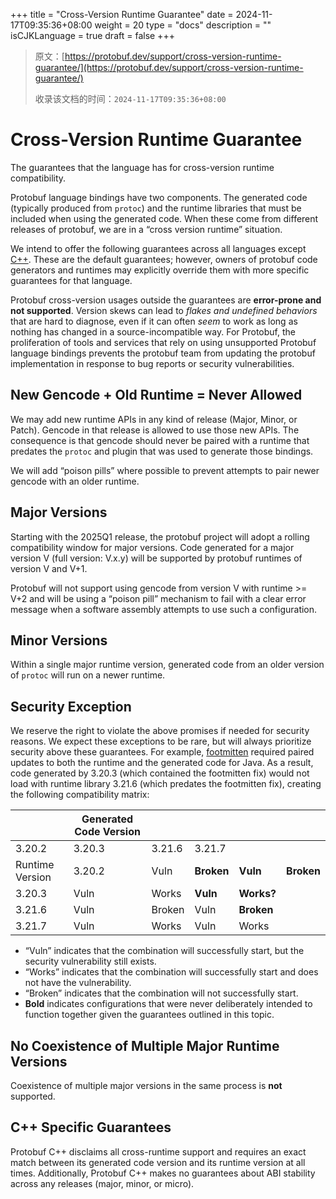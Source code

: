 +++
title = "Cross-Version Runtime Guarantee"
date = 2024-11-17T09:35:36+08:00
weight = 20
type = "docs"
description = ""
isCJKLanguage = true
draft = false
+++

> 原文：[https://protobuf.dev/support/cross-version-runtime-guarantee/](https://protobuf.dev/support/cross-version-runtime-guarantee/)
>
> 收录该文档的时间：`2024-11-17T09:35:36+08:00`

# Cross-Version Runtime Guarantee

The guarantees that the language has for cross-version runtime compatibility.



Protobuf language bindings have two components. The generated code (typically produced from `protoc`) and the runtime libraries that must be included when using the generated code. When these come from different releases of protobuf, we are in a “cross version runtime” situation.

We intend to offer the following guarantees across all languages except [C++](https://protobuf.dev/support/cross-version-runtime-guarantee/#cpp). These are the default guarantees; however, owners of protobuf code generators and runtimes may explicitly override them with more specific guarantees for that language.

Protobuf cross-version usages outside the guarantees are **error-prone and not supported**. Version skews can lead to *flakes and undefined behaviors* that are hard to diagnose, even if it can often *seem* to work as long as nothing has changed in a source-incompatible way. For Protobuf, the proliferation of tools and services that rely on using unsupported Protobuf language bindings prevents the protobuf team from updating the protobuf implementation in response to bug reports or security vulnerabilities.

## New Gencode + Old Runtime = Never Allowed

We may add new runtime APIs in any kind of release (Major, Minor, or Patch). Gencode in that release is allowed to use those new APIs. The consequence is that gencode should never be paired with a runtime that predates the `protoc` and plugin that was used to generate those bindings.

We will add “poison pills” where possible to prevent attempts to pair newer gencode with an older runtime.

## Major Versions

Starting with the 2025Q1 release, the protobuf project will adopt a rolling compatibility window for major versions. Code generated for a major version V (full version: V.x.y) will be supported by protobuf runtimes of version V and V+1.

Protobuf will not support using gencode from version V with runtime >= V+2 and will be using a “poison pill” mechanism to fail with a clear error message when a software assembly attempts to use such a configuration.

## Minor Versions

Within a single major runtime version, generated code from an older version of `protoc` will run on a newer runtime.

## Security Exception

We reserve the right to violate the above promises if needed for security reasons. We expect these exceptions to be rare, but will always prioritize security above these guarantees. For example, [footmitten](https://cve.report/CVE-2022-3510) required paired updates to both the runtime and the generated code for Java. As a result, code generated by 3.20.3 (which contained the footmitten fix) would not load with runtime library 3.21.6 (which predates the footmitten fix), creating the following compatibility matrix:

|                 | Generated Code Version |        |            |            |            |
| --------------- | ---------------------- | ------ | ---------- | ---------- | ---------- |
| 3.20.2          | 3.20.3                 | 3.21.6 | 3.21.7     |            |            |
| Runtime Version | 3.20.2                 | Vuln   | **Broken** | **Vuln**   | **Broken** |
| 3.20.3          | Vuln                   | Works  | **Vuln**   | **Works?** |            |
| 3.21.6          | Vuln                   | Broken | Vuln       | **Broken** |            |
| 3.21.7          | Vuln                   | Works  | Vuln       | Works      |            |

- “Vuln” indicates that the combination will successfully start, but the security vulnerability still exists.
- “Works” indicates that the combination will successfully start and does not have the vulnerability.
- “Broken” indicates that the combination will not successfully start.
- **Bold** indicates configurations that were never deliberately intended to function together given the guarantees outlined in this topic.

## No Coexistence of Multiple Major Runtime Versions

Coexistence of multiple major versions in the same process is **not** supported.

## C++ Specific Guarantees

Protobuf C++ disclaims all cross-runtime support and requires an exact match between its generated code version and its runtime version at all times. Additionally, Protobuf C++ makes no guarantees about ABI stability across any releases (major, minor, or micro).

